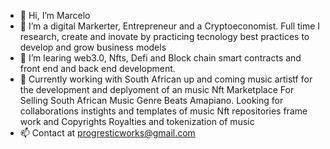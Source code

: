 - 👋 Hi, I’m Marcelo
- 👀 I’m a digital Markerter, Entrepreneur and a Cryptoeconomist. Full time I research, create and inovate
  by practicing tecnology best practices to develop  and grow business models   
- 🌱 I’m learing web3.0, Nfts, Defi and Block chain smart contracts and front end and back end development.
- 🥊 Currently working with South African up and coming music artistf for the development and deplyoment of an music Nft Marketplace
  For Selling  South African Music Genre Beats Amapiano.
  Looking for collaborations instights and templates of music Nft repositories frame work and Copyrights Royalties and tokenization of music
- 📫 Contact at progresticworks@gmail.com 

<!---
Classicelevation/Classicelevation is a ✨ special ✨ repository because its `README.md` (this file) appears on your GitHub profile.
You can click the Preview link to take a look at your changes.
--->
